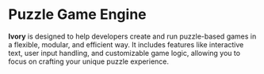 # Puzzle Game Engine

**Ivory** is designed to help developers create and run puzzle-based games in a flexible, modular, and efficient way. It includes features like interactive text, user input handling, and customizable game logic, allowing you to focus on crafting your unique puzzle experience.
